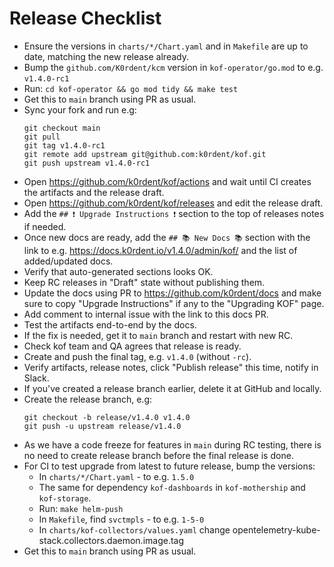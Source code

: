 # Release Checklist

* Ensure the versions in `charts/*/Chart.yaml` and in `Makefile` are up to date,
  matching the new release already.
* Bump the `github.com/K0rdent/kcm` version in `kof-operator/go.mod` to e.g. `v1.4.0-rc1`
* Run: `cd kof-operator && go mod tidy && make test`
* Get this to `main` branch using PR as usual.
* Sync your fork and run e.g:
  ```
  git checkout main
  git pull
  git tag v1.4.0-rc1
  git remote add upstream git@github.com:k0rdent/kof.git
  git push upstream v1.4.0-rc1
  ```
* Open https://github.com/k0rdent/kof/actions and wait
  until CI creates the artifacts and the release draft.
* Open https://github.com/k0rdent/kof/releases and edit the release draft.
* Add the `## ❗ Upgrade Instructions ❗` section to the top of releases notes if needed.
* Once new docs are ready, add the `## 📚 New Docs 📚` section
  with the link to e.g. https://docs.k0rdent.io/v1.4.0/admin/kof/
  and the list of added/updated docs.
* Verify that auto-generated sections looks OK.
* Keep RC releases in "Draft" state without publishing them.
* Update the docs using PR to https://github.com/k0rdent/docs
  and make sure to copy "Upgrade Instructions" if any to the "Upgrading KOF" page.
* Add comment to internal issue with the link to this docs PR.
* Test the artifacts end-to-end by the docs.
* If the fix is needed, get it to `main` branch and restart with new RC.
* Check kof team and QA agrees that release is ready.
* Create and push the final tag, e.g. `v1.4.0` (without `-rc`).
* Verify artifacts, release notes, click "Publish release" this time, notify in Slack.
* If you've created a release branch earlier, delete it at GitHub and locally.
* Create the release branch, e.g:
  ```
  git checkout -b release/v1.4.0 v1.4.0
  git push -u upstream release/v1.4.0
  ```
* As we have a code freeze for features in `main` during RC testing,
  there is no need to create release branch before the final release is done.
* For CI to test upgrade from latest to future release, bump the versions:
  * In `charts/*/Chart.yaml` - to e.g. `1.5.0`
  * The same for dependency `kof-dashboards` in `kof-mothership` and `kof-storage`.
  * Run: `make helm-push`
  * In `Makefile`, find `svctmpls` - to e.g. `1-5-0`
  * In `charts/kof-collectors/values.yaml` change opentelemetry-kube-stack.collectors.daemon.image.tag
* Get this to `main` branch using PR as usual.
